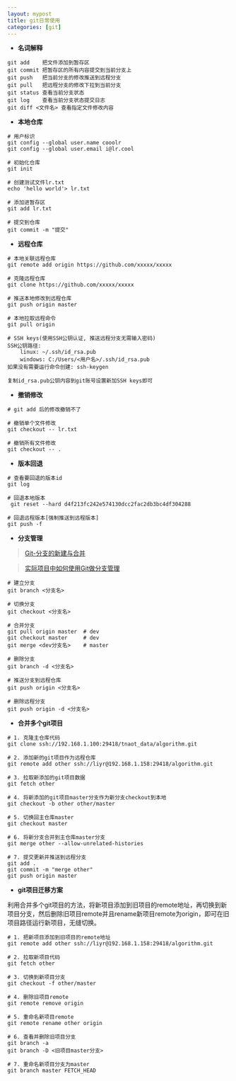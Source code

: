 ```yaml
---
layout: mypost
title: git日常使用
categories: [git]
---
```


- **名词解释**

```
git add    把文件添加到暂存区
git commit 把暂存区的所有内容提交到当前分支上
git push   把当前分支的修改推送到远程分支
git pull   把远程分支的修改下拉到当前分支
git status 查看当前分支状态
git log    查看当前分支状态提交日志
git diff <文件名> 查看指定文件修改内容
```

- **本地仓库**

```
# 用户标识
git config --global user.name cooolr
git config --global user.email i@lr.cool

# 初始化仓库
git init

# 创建测试文件lr.txt
echo 'hello world'> lr.txt

# 添加进暂存区
git add lr.txt

# 提交到仓库
git commit -m "提交"
```

- **远程仓库**

```
# 本地关联远程仓库
git remote add origin https://github.com/xxxxx/xxxxx

# 克隆远程仓库
git clone https://github.com/xxxxx/xxxxx

# 推送本地修改到远程仓库
git push origin master

# 本地拉取远程命令
git pull origin

# SSH keys(使用SSH公钥认证, 推送远程分支无需输入密码)
SSH公钥路径: 
    linux: ~/.ssh/id_rsa.pub
    windows: C:/Users/<用户名>/.ssh/id_rsa.pub
如果没有需要运行命令创建: ssh-keygen

复制id_rsa.pub公钥内容到git账号设置新加SSH keys即可
```

- **撤销修改**

```
# git add 后的修改撤销不了

# 撤销单个文件修改
git checkout -- lr.txt

# 撤销所有文件修改
git checkout -- .
```

- **版本回退**

```
# 查看要回退的版本id
git log

# 回退本地版本
 git reset --hard d4f213fc242e574130dcc2fac2db3bc4df304288

# 回退远程版本[强制推送到远程版本]
git push -f
```

- **分支管理**

> [Git-分支的新建与合并](https://git-scm.com/book/zh/v1/Git-分支-分支的新建与合并)

> [实际项目中如何使用Git做分支管理](https://blog.csdn.net/shusheng0007/article/details/80791849)

```
# 建立分支
git branch <分支名>

# 切换分支
git checkout <分支名>

# 合并分支
git pull origin master  # dev
git checkout master     # dev
git merge <dev分支名>    # master

# 删除分支
git branch -d <分支名>

# 推送分支到远程仓库
git push origin <分支名>

# 删除远程分支
git push origin -d <分支名>
```


- **合并多个git项目**

```
# 1. 克隆主仓库代码
git clone ssh://192.168.1.100:29418/tnaot_data/algorithm.git

# 2. 添加新的git项目作为远程仓库
git remote add other ssh://liyr@192.168.1.158:29418/algorithm.git

# 3. 拉取新添加的git项目数据
git fetch other

# 4. 将新添加的git项目master分支作为新分支checkout到本地
git checkout -b other other/master

# 5. 切换回主仓库master
git checkout master

# 6. 将新分支合并到主仓库master分支
git merge other --allow-unrelated-histories

# 7. 提交更新并推送到远程分支
git add .
git commit -m "merge other"
git push origin master
```


- **git项目迁移方案**

利用合并多个git项目的方法，将新项目添加到旧项目的remote地址，再切换到新项目分支，然后删除旧项目remote并且rename新项目remote为origin，即可在旧项目路径运行新项目，无缝切换。

```
# 1. 把新项目添加到旧项目的remote地址
git remote add other ssh://liyr@192.168.1.158:29418/algorithm.git

# 2. 拉取新项目代码
git fetch other

# 3. 切换到新项目分支
git checkout -f other/master

# 4. 删除旧项目remote
git remote remove origin

# 5. 重命名新项目remote
git remote rename other origin

# 6. 查看并删除旧项目分支
git branch -a
git branch -D <旧项目master分支>

# 7. 重命名新项目分支为master
git branch master FETCH_HEAD
```